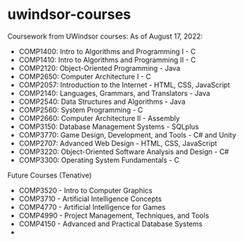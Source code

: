 # uwindsor-courses
Coursework from UWindsor courses:
As of August 17, 2022:
* COMP1400: Intro to Algorithms and Programming I - C 
* COMP1410: Intro to Algorithms and Programming II - C
* COMP2120: Object-Oriented Programming - Java
* COMP2650: Computer Architecture I - C 
* COMP2057: Introduction to the Internet - HTML, CSS, JavaScript
* COMP2140: Languages, Grammars, and Translators - Java
* COMP2540: Data Structures and Algorithms - Java
* COMP2560: System Programming - C
* COMP2660: Computer Architecture II - Assembly
* COMP3150: Database Management Systems - SQLplus
* COMP3770: Game Design, Development, and Tools - C# and Unity
* COMP2707: Advanced Web Design - HTML, CSS, JavaScript
* COMP3220: Object-Oriented Software Analysis and Design - C#
* COMP3300: Operating System Fundamentals - C

Future Courses (Tenative)
* COMP3520 - Intro to Computer Graphics
* COMP3710 - Artificial Intelligence Concepts
* COMP4770 - Artificial Intelligence for Games
* COMP4990 - Project Management, Techniques, and Tools
* COMP4150 - Advanced and Practical Database Systems
* 
